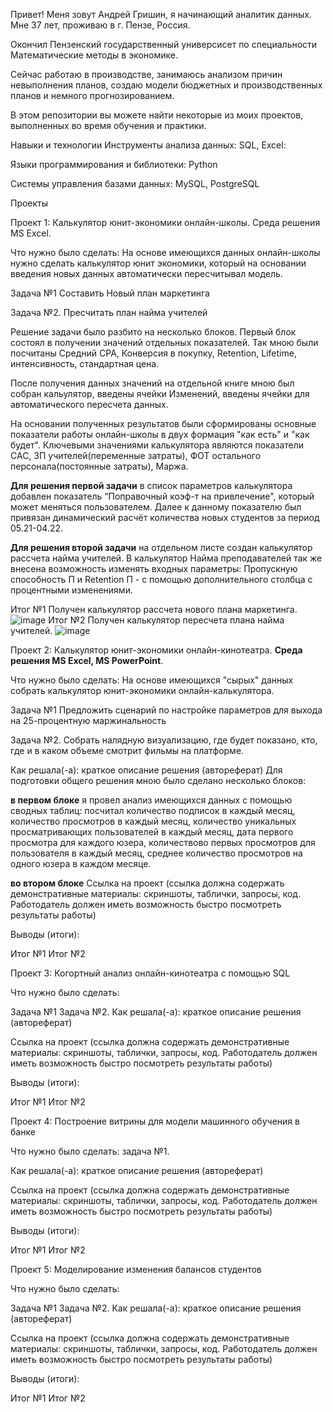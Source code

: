 Привет! Меня зовут Андрей Гришин, я начинающий аналитик данных. 
Мне 37 лет, проживаю в г. Пензе, Россия. 

Окончил Пензенский государственный универсисет по специальности Математические методы в экономике. 

Сейчас работаю в производстве, занимаюсь анализом причин невыполнения планов, создаю модели бюджетных и производственных планов и немного прогнозированием. 

В этом репозитории вы можете найти некоторые из моих проектов, выполненных во время обучения и практики.

Навыки и технологии
Инструменты анализа данных: SQL, Excel:

Языки программирования и библиотеки: Python

Системы управления базами данных: MySQL, PostgreSQL

Проекты

Проект 1: Калькулятор юнит-экономики онлайн-школы. Среда решения MS Excel.

Что нужно было сделать:
На основе имеющихся данных онлайн-школы нужно сделать калькулятор юнит экономики, который на основании введения новых данных автоматически пересчитывал модель.  

Задача №1 Составить Новый план маркетинга

Задача №2. Пресчитать план найма учителей

Решение задачи было разбито на несколько блоков.
Первый блок состоял в получении значений отдельных показателей. Так мною были посчитаны Средний CPA, Конверсия в покупку, Retention, Lifetime, интенсивность, стандартная цена.

После получения данных значений на отдельной книге мною был собран кальулятор, введены ячейки Изменений, введены ячейки для автоматического пересчета данных.

На основании полученных результатов были сформированы основные показатели работы онлайн-школы в двух формация "как есть" и "как будет". Ключевыми значениями калькулятора являются показатели CAC, ЗП учителей(переменные затраты), ФОТ остального персонала(постоянные затраты), Маржа.

**Для решения первой задачи** в список параметров калькулятора добавлен показатель “Поправочный  коэф-т на привлечение", который может меняться пользователем. Далее к данному показателю был привязан динамический расчёт количества новых студентов за период 05.21-04.22.

**Для решения второй задачи** на отдельном листе создан калькулятор рассчета найма учителей. В калькулятор Найма преподавателей так же внесена возможность изменять входных параметры: Пропускную способность П и Retention П - с помощью дополнительного столбца с процентными изменениями.

 
Итог №1 Получен калькулятор рассчета нового плана маркетинга.
![image](https://github.com/Zergusa/Zergusa/assets/138280716/2d88541c-2a45-4b63-bd96-89705851b7b6)
Итог №2 Получен калькулятор пересчета плана найма учителей.
![image](https://github.com/Zergusa/Zergusa/assets/138280716/c5725ba2-caf7-4893-9a61-719e3c87875f)

Проект 2: Калькулятор юнит-экономики онлайн-кинотеатра. **Cреда решения MS Excel, MS PowerPoint**.

Что нужно было сделать:
На основе имеющихся "сырых" данных собрать калькулятор юнит-экономики онлайн-калькулятора.  



Задача №1 Предложить сценарий по настройке параметров для выхода на 25-процентную маржинальность 

Задача №2. Cобрать налядную визуализацию, где будет показано, кто, где и в каком объеме смотрит фильмы на платформе.

Как решала(-а): краткое описание решения (автореферат)
Для подготовки общего решения мною было сделано несколько блоков:

**в первом блоке** я провел анализ имеющихся данных с помощью сводных таблиц: посчитал количество подписок в каждый месяц, количество просмотров в каждый месяц, количество уникальных просматривающих пользователей в каждый месяц,
дата первого просмотра для каждого юзера, количествово первых просмотров для пользователя в каждый месяц, среднее количество просмотров на одного юзера в каждом месяце.

**во втором блоке**
Ссылка на проект (ссылка должна содержать демонстративные материалы: скриншоты, таблички, запросы, код. Работодатель должен иметь возможность быстро посмотреть результаты работы)

Выводы (итоги):

Итог №1
Итог №2


Проект 3: Когортный анализ онлайн-кинотеатра с помощью SQL

Что нужно было сделать:

Задача №1
Задача №2.
Как решала(-а): краткое описание решения (автореферат)

Ссылка на проект (ссылка должна содержать демонстративные материалы: скриншоты, таблички, запросы, код. Работодатель должен иметь возможность быстро посмотреть результаты работы)

Выводы (итоги):

Итог №1
Итог №2

Проект 4: Построение витрины для модели машинного обучения в банке

Что нужно было сделать: задача №1.

Как решала(-а): краткое описание решения (автореферат)

Ссылка на проект (ссылка должна содержать демонстративные материалы: скриншоты, таблички, запросы, код. Работодатель должен иметь возможность быстро посмотреть результаты работы)

Выводы (итоги):

Итог №1
Итог №2

Проект 5: Моделирование изменения балансов студентов

Что нужно было сделать:

Задача №1
Задача №2.
Как решала(-а): краткое описание решения (автореферат)

Ссылка на проект (ссылка должна содержать демонстративные материалы: скриншоты, таблички, запросы, код. Работодатель должен иметь возможность быстро посмотреть результаты работы)

Выводы (итоги):

Итог №1
Итог №2
